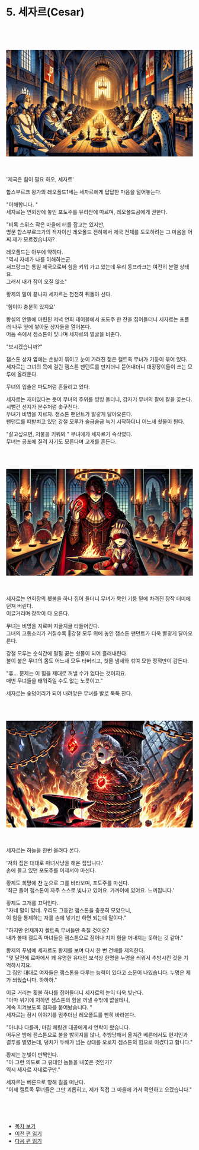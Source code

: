 # 5. 세자르(Cesar) <br>
<br><br><br>

![alt text](/01_gemston/images/ch-1-02-cesar_reofold_party.webp)
<br><br><br>

'제국은 힘이 필요 하오, 세자르'<br>

합스부르크 왕가의 레오폴드1세는 세자르에게 답답한 마음을 털어놓는다. <br>

"이해합니다. "<br>
세자르는 연회장에 놓인 포도주를 유리잔에 따르며, 레오폴드공에게 권한다. <br>

"비록 스위스 작은 마을에 터를 잡고는 있지만, <br>
명문 합스부르크가의 적자이신 레오폴드 전하께서 제국 전체를 도모하려는 그 마음을 어찌 제가 모르겠습니까? <br>

레오폴드는 아부에 약하다. <br>
"역시 자네가 나를 이해하는군. <br>
서프랑크는 통일 제국으로써 힘을 키워 가고 있는데 우리 동프라크는 여전히 분열 상태요. <br>
그래서 내가 잠이 오질 않소"<br>

황제의 말이 끝나자 세자르는 천천히 뒤돌아 선다. <br>

'힘이야 충분히 있지요'<br>

황실의 안뜰에 마련된 저녁 연회 테이블에서 포도주 한 잔을 집어들더니 세자르는 포플러 나무 옆에 쌓아둔 상자들을 열어본다. <br>
어둠 속에서 젬스톤이 빛나며 세자르의 얼굴을 비춘다.<br>

"보시겠습니까?"<br>

잼스톤 상자 옆에는 손발이 묶이고 눈이 가려진 젊은 캘트족 무녀가 기둥이 묶여 있다. <br>
세자르는 그녀의 목에 걸린 젬스톤 팬던트를 만지더니 뜯어내더니 대장장이들이 쓰는 모루에 올려둔다.<br>

무녀의 입술은 파도처럼 흔들리고 있다. <br>

세자르는 재미있다는 듯이 무녀의 주위를 빙빙 돌더니, 갑자기 무녀의 팔에 칼을 꽂는다. <br>
시뻘건 선지가 분수처럼 솟구친다.<br>
무녀가 비명을 지르자. 잼스톤 팬던트가 발갛게 달아오른다. <br>
팬던트를 떠받치고 있던 강철 모루가 슬금슬금 녹기 시작하더니 어느새 쇳물이 튄다.<br>

"살고싶으면, 저불을 키워봐 " 무녀에게 세자르가 속삭였다. <br>
무녀는 공포에 질려 자기도 모른다며 고개를 흔든다.<br>

<br><br><br>
![alt text](/01_gemston/images/ch-01-2-cesar-02.png)
<br><br><br>

세자르는 연회장의 횃불을 하나 집어 들더니 무녀가 묵인 기둥 밑에 차려진 장작 더미에 던져 버린다. <br>
이글거리며 장작이 다 오른다.<br>

무녀는 비명을 지르며 지글지글 타들어간다. <br>
그녀의 고통소리가 커질수록 강철 모루 위에 놓인 잼스톤 팬던트가 더욱 빨갛게 달아오른다. <br>

강철 모루는 순식간에 펄펄 끓는 쇳물이 되어 흘러내린다. <br>
불이 붙은 무녀의 몸도 어느새 모두 타버리고, 쇳물 냄새와 섞여 묘한 정적만이 감돈다.<br>

"휴... 문제는 이 힘을 제대로 꺼낼 수가 없다는 것이지요. <br>
매번 무녀들을 태워죽일 수도 없는 노릇이고."<br>

세자르는 숯덩어리가 되어 내려앚은 무녀를 발로 툭툭 찬다.<br>

<br><br><br>
![alt text](/01_gemston/images/ch-01-2-cesar-03.png)
<br><br><br>

세자르는 하늘을 한번 올려다 본다.<br>

'저희 집은 대대로 마녀사냥을 해온 집입니다.'<br>
손에 들고 있던 포도주를 이제서야 마신다.<br>

황제도 희망에 찬 눈으로 그를 바라보며, 포도주를 마신다. <br>
'최근 들어 잼스톤이 자주 스스로 빛나고 있어요. 가까이에 있어요. 느껴집니다.'<br>

황제도 고개를 끄덕인다. <br>
"자네 말이 맞네. 우리도 그동안 잼스톤을 충분히 모았으니, <br>
이 힘을 통제하는 자를 손에 넣기만 하면 되는데 말이다."<br>

"하지만 언제까지 켈트족 무녀들만 족칠 것이오? <br>
내가 볼때 켈트족 마녀들은 잼스톤으로 점이나 치지 힘을 꺼내지는 못하는 것 같아." <br>

황제의 푸념에 세자르도 황제를 보며 다시 한 번 건배를 제의한다. <br>
"몇 달전에 로마에서 꽤 유명한 유대인 보석상 한명을 누명을 씌워서 추방시킨 것을 기억하시지요. <br>
그 집안 대대로 여자들은 잼스톤을 다루는 능력이 있다고 소문이 나있습니다.
누명은 제가 씌웠습니다. 하하하."<br>

이글 거리는 횟불 하나를 집어들더니 세자르의 눈이 더욱 빛난다.<br>
"아마 위기에 처하면 젬스톤의 힘을 꺼낼 수밖에 없을테니, <br>
계속 지켜보도록 첩자를 붙여놨습니다. " <br>
세자르는 잠시 이야기를 멈추더닌 레오폴트를 빤히 바라본다. <br>

"아니나 다를까, 마침 체링겐 대공에게서 연락이 왔습니다. <br>
어두운 밤에 잼스톤으로 불을 밝히지를 않나, 
추방당해서 옮겨간 베른에서도 현지인과 결투를 벌였는데,
덩치가 두배가 넘는 상대를 오로지 젬스톤의 힘으로 이겼다고 합니다."<br>

황제는 눈빛이 반짝인다. <br>
"아 그런 의도로 그 유대인 놈들을 내쫓은 것인가? <br>
역시 세자르 자네로구만."<br>

세자르는 베른으로 향해 길을 떠난다. <br>
"이제 캘트족 무녀들은 그만 괴롭히고, 제가 직접 그 마을에 가서 확인하고 오겠습니다."<br>


<br><br><br>

* [목차 보기](content_kr.md) <br>
* [이전 편 읽기](/01_gemston/KR/KR_4.md)
* [다음 편 읽기](/01_gemston/KR/KR_6.md)
